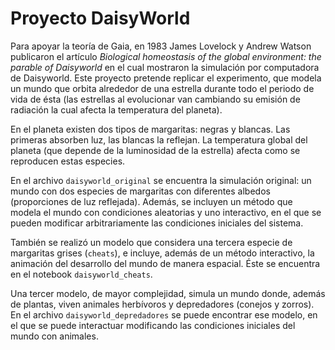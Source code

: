 # Proyecto DaisyWorld
Para apoyar la teoría de Gaia, en 1983 James Lovelock y Andrew Watson publicaron el artículo 
*Biological homeostasis of the global environment: the parable of Daisyworld* en el cual mostraron la simulación 
por computadora de Daisyworld. Este proyecto pretende replicar el experimento, que modela un mundo que orbita alrededor 
de una estrella durante todo el periodo de vida de ésta (las estrellas al evolucionar van cambiando su emisión de radiación
la cual afecta la temperatura del planeta). 

En el planeta existen dos tipos de margaritas: negras y blancas. Las primeras absorben luz, las blancas la reflejan. 
La temperatura global del planeta (que depende de la luminosidad de la estrella) afecta como se reproducen estas especies.

En el archivo `daisyworld_original` se encuentra la simulación original: un mundo con dos especies de margaritas con diferentes albedos (proporciones de luz reflejada). Además, se incluyen un método que modela el mundo con condiciones aleatorias y uno interactivo, en el que se pueden modificar arbitrariamente las condiciones iniciales del sistema.

También se realizó un modelo que considera una tercera especie de margaritas grises (`cheats`), e incluye, además de un 
método interactivo, la animación del desarrollo del mundo de manera espacial. Éste se encuentra en el notebook `daisyworld_cheats`.

Una tercer modelo, de mayor complejidad, simula un mundo donde, además de plantas, viven animales herbívoros y depredadores
(conejos y zorros). En el archivo `daisyworld_depredadores` se puede encontrar ese modelo, en el que se puede interactuar modificando las condiciones iniciales del mundo con animales.
